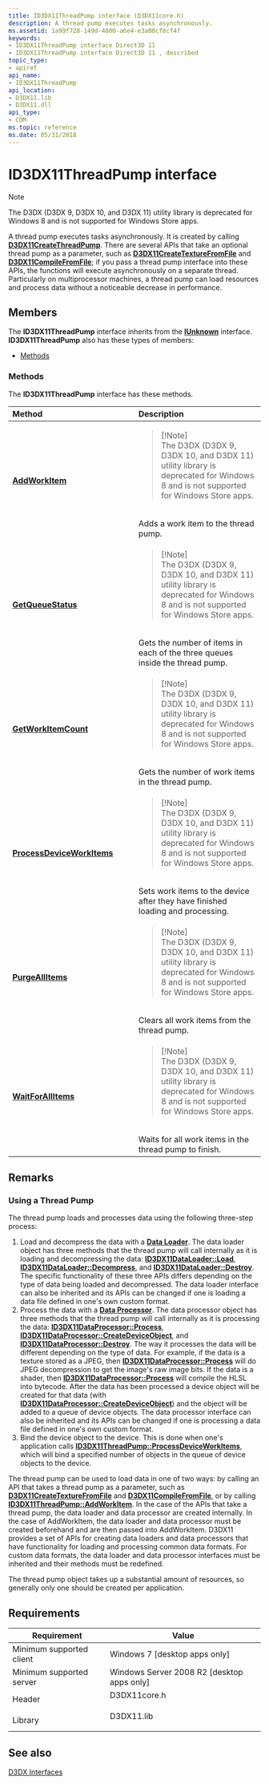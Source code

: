 ```yaml
---
title: ID3DX11ThreadPump interface (D3DX11core.h)
description: A thread pump executes tasks asynchronously.
ms.assetid: 1a99f728-149d-4800-a6e4-e3a00cf8cf4f
keywords:
- ID3DX11ThreadPump interface Direct3D 11
- ID3DX11ThreadPump interface Direct3D 11 , described
topic_type:
- apiref
api_name:
- ID3DX11ThreadPump
api_location:
- D3DX11.lib
- D3DX11.dll
api_type:
- COM
ms.topic: reference
ms.date: 05/31/2018
---
```


# ID3DX11ThreadPump interface

> [!Note]  
> The D3DX (D3DX 9, D3DX 10, and D3DX 11) utility library is deprecated for Windows 8 and is not supported for Windows Store apps.

 

A thread pump executes tasks asynchronously. It is created by calling [**D3DX11CreateThreadPump**](d3dx11createthreadpump.md). There are several APIs that take an optional thread pump as a parameter, such as [**D3DX11CreateTextureFromFile**](d3dx11createtexturefromfile.md) and [**D3DX11CompileFromFile**](d3dx11compilefromfile.md); if you pass a thread pump interface into these APIs, the functions will execute asynchronously on a separate thread. Particularly on multiprocessor machines, a thread pump can load resources and process data without a noticeable decrease in performance.

## Members

The **ID3DX11ThreadPump** interface inherits from the [**IUnknown**](/windows/desktop/api/unknwn/nn-unknwn-iunknown) interface. **ID3DX11ThreadPump** also has these types of members:

-   [Methods](#methods)

### Methods

The **ID3DX11ThreadPump** interface has these methods.



<table>
<colgroup>
<col style="width: 50%" />
<col style="width: 50%" />
</colgroup>
<thead>
<tr class="header">
<th style="text-align: left;">Method</th>
<th style="text-align: left;">Description</th>
</tr>
</thead>
<tbody>
<tr class="odd">
<td style="text-align: left;"><a href="id3dx11threadpump-addworkitem.md"><strong>AddWorkItem</strong></a></td>
<td style="text-align: left;"><blockquote>
[!Note]<br />
The D3DX (D3DX 9, D3DX 10, and D3DX 11) utility library is deprecated for Windows 8 and is not supported for Windows Store apps.
</blockquote>
<br/> Adds a work item to the thread pump.<br/></td>
</tr>
<tr class="even">
<td style="text-align: left;"><a href="id3dx11threadpump-getqueuestatus.md"><strong>GetQueueStatus</strong></a></td>
<td style="text-align: left;"><blockquote>
[!Note]<br />
The D3DX (D3DX 9, D3DX 10, and D3DX 11) utility library is deprecated for Windows 8 and is not supported for Windows Store apps.
</blockquote>
<br/> Gets the number of items in each of the three queues inside the thread pump.<br/></td>
</tr>
<tr class="odd">
<td style="text-align: left;"><a href="id3dx11threadpump-getworkitemcount.md"><strong>GetWorkItemCount</strong></a></td>
<td style="text-align: left;"><blockquote>
[!Note]<br />
The D3DX (D3DX 9, D3DX 10, and D3DX 11) utility library is deprecated for Windows 8 and is not supported for Windows Store apps.
</blockquote>
<br/> Gets the number of work items in the thread pump.<br/></td>
</tr>
<tr class="even">
<td style="text-align: left;"><a href="id3dx11threadpump-processdeviceworkitems.md"><strong>ProcessDeviceWorkItems</strong></a></td>
<td style="text-align: left;"><blockquote>
[!Note]<br />
The D3DX (D3DX 9, D3DX 10, and D3DX 11) utility library is deprecated for Windows 8 and is not supported for Windows Store apps.
</blockquote>
<br/> Sets work items to the device after they have finished loading and processing.<br/></td>
</tr>
<tr class="odd">
<td style="text-align: left;"><a href="id3dx11threadpump-purgeallitems.md"><strong>PurgeAllItems</strong></a></td>
<td style="text-align: left;"><blockquote>
[!Note]<br />
The D3DX (D3DX 9, D3DX 10, and D3DX 11) utility library is deprecated for Windows 8 and is not supported for Windows Store apps.
</blockquote>
<br/> Clears all work items from the thread pump.<br/></td>
</tr>
<tr class="even">
<td style="text-align: left;"><a href="id3dx11threadpump-waitforallitems.md"><strong>WaitForAllItems</strong></a></td>
<td style="text-align: left;"><blockquote>
[!Note]<br />
The D3DX (D3DX 9, D3DX 10, and D3DX 11) utility library is deprecated for Windows 8 and is not supported for Windows Store apps.
</blockquote>
<br/> Waits for all work items in the thread pump to finish.<br/></td>
</tr>
</tbody>
</table>



 

## Remarks

### Using a Thread Pump

The thread pump loads and processes data using the following three-step process:

1.  Load and decompress the data with a [**Data Loader**](id3dx11dataloader.md). The data loader object has three methods that the thread pump will call internally as it is loading and decompressing the data: [**ID3DX11DataLoader::Load**](id3dx11dataloader-load.md), [**ID3DX11DataLoader::Decompress**](id3dx11dataloader-decompress.md), and [**ID3DX11DataLoader::Destroy**](id3dx11dataloader-destroy.md). The specific functionality of these three APIs differs depending on the type of data being loaded and decompressed. The data loader interface can also be inherited and its APIs can be changed if one is loading a data file defined in one's own custom format.
2.  Process the data with a [**Data Processor**](id3dx11dataprocessor.md). The data processor object has three methods that the thread pump will call internally as it is processing the data: [**ID3DX11DataProcessor::Process**](id3dx11dataprocessor-process.md), [**ID3DX11DataProcessor::CreateDeviceObject**](id3dx11dataprocessor-createdeviceobject.md), and [**ID3DX11DataProcessor::Destroy**](id3dx11dataprocessor-destroy.md). The way it processes the data will be different depending on the type of data. For example, if the data is a texture stored as a JPEG, then [**ID3DX11DataProcessor::Process**](id3dx11dataprocessor-process.md) will do JPEG decompression to get the image's raw image bits. If the data is a shader, then [**ID3DX11DataProcessor::Process**](id3dx11dataprocessor-process.md) will compile the HLSL into bytecode. After the data has been processed a device object will be created for that data (with [**ID3DX11DataProcessor::CreateDeviceObject**](id3dx11dataprocessor-createdeviceobject.md)) and the object will be added to a queue of device objects. The data processor interface can also be inherited and its APIs can be changed if one is processing a data file defined in one's own custom format.
3.  Bind the device object to the device. This is done when one's application calls [**ID3DX11ThreadPump::ProcessDeviceWorkItems**](id3dx11threadpump-processdeviceworkitems.md), which will bind a specified number of objects in the queue of device objects to the device.

The thread pump can be used to load data in one of two ways: by calling an API that takes a thread pump as a parameter, such as [**D3DX11CreateTextureFromFile**](d3dx11createtexturefromfile.md) and [**D3DX11CompileFromFile**](d3dx11compilefromfile.md), or by calling [**ID3DX11ThreadPump::AddWorkItem**](id3dx11threadpump-addworkitem.md). In the case of the APIs that take a thread pump, the data loader and data processor are created internally. In the case of AddWorkItem, the data loader and data processor must be created beforehand and are then passed into AddWorkItem. D3DX11 provides a set of APIs for creating data loaders and data processors that have functionality for loading and processing common data formats. For custom data formats, the data loader and data processor interfaces must be inherited and their methods must be redefined.

The thread pump object takes up a substantial amount of resources, so generally only one should be created per application.

## Requirements



| Requirement | Value |
|-------------------------------------|-----------------------------------------------------------------------------------------|
| Minimum supported client<br/> | Windows 7 \[desktop apps only\]<br/>                                              |
| Minimum supported server<br/> | Windows Server 2008 R2 \[desktop apps only\]<br/>                                 |
| Header<br/>                   | <dl> <dt>D3DX11core.h</dt> </dl> |
| Library<br/>                  | <dl> <dt>D3DX11.lib</dt> </dl>   |



## See also

<dl> <dt>

[D3DX Interfaces](d3d11-graphics-reference-d3dx11-interfaces.md)
</dt> </dl>

 

